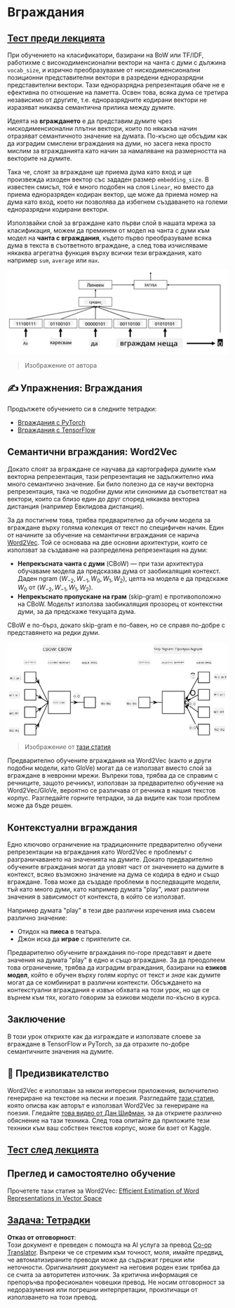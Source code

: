<!--
CO_OP_TRANSLATOR_METADATA:
{
  "original_hash": "e40b47ac3fd48f71304ede1474e66293",
  "translation_date": "2025-08-25T21:39:42+00:00",
  "source_file": "lessons/5-NLP/14-Embeddings/README.md",
  "language_code": "bg"
}
-->
# Вграждания

## [Тест преди лекцията](https://ff-quizzes.netlify.app/en/ai/quiz/27)

При обучението на класификатори, базирани на BoW или TF/IDF, работихме с високодименсионални вектори на чанта с думи с дължина `vocab_size`, и изрично преобразувахме от нискодименсионални позиционни представителни вектори в разредени едноразрядни представителни вектори. Тази едноразрядна репрезентация обаче не е ефективна по отношение на паметта. Освен това, всяка дума се третира независимо от другите, т.е. едноразрядните кодирани вектори не изразяват никаква семантична прилика между думите.

Идеята на **вграждането** е да представим думите чрез нискодименсионални плътни вектори, които по някакъв начин отразяват семантичното значение на думата. По-късно ще обсъдим как да изградим смислени вграждания на думи, но засега нека просто мислим за вгражданията като начин за намаляване на размерността на векторите на думите.

Така че, слоят за вграждане ще приема дума като вход и ще произвежда изходен вектор със зададен размер `embedding_size`. В известен смисъл, той е много подобен на слоя `Linear`, но вместо да приема едноразряден кодиран вектор, ще може да приема номер на дума като вход, което ни позволява да избегнем създаването на големи едноразрядни кодирани вектори.

Използвайки слой за вграждане като първи слой в нашата мрежа за класификация, можем да преминем от модел на чанта с думи към модел на **чанта с вграждания**, където първо преобразуваме всяка дума в текста в съответното вграждане, а след това изчисляваме някаква агрегатна функция върху всички тези вграждания, като например `sum`, `average` или `max`.

![Изображение, показващо класификатор с вграждания за пет думи в последователност.](../../../../../translated_images/embedding-classifier-example.b77f021a7ee67eeec8e68bfe11636c5b97d6eaa067515a129bfb1d0034b1ac5b.bg.png)

> Изображение от автора

## ✍️ Упражнения: Вграждания

Продължете обучението си в следните тетрадки:
* [Вграждания с PyTorch](../../../../../lessons/5-NLP/14-Embeddings/EmbeddingsPyTorch.ipynb)
* [Вграждания с TensorFlow](../../../../../lessons/5-NLP/14-Embeddings/EmbeddingsTF.ipynb)

## Семантични вграждания: Word2Vec

Докато слоят за вграждане се научава да картографира думите към векторна репрезентация, тази репрезентация не задължително има много семантично значение. Би било полезно да се научи векторна репрезентация, така че подобни думи или синоними да съответстват на вектори, които са близо един до друг според някаква векторна дистанция (например Евклидова дистанция).

За да постигнем това, трябва предварително да обучим модела за вграждане върху голяма колекция от текст по специфичен начин. Един от начините за обучение на семантични вграждания се нарича [Word2Vec](https://en.wikipedia.org/wiki/Word2vec). Той се основава на две основни архитектури, които се използват за създаване на разпределена репрезентация на думи:

 - **Непрекъсната чанта с думи** (CBoW) — при тази архитектура обучаваме модела да предсказва дума от заобикалящия контекст. Даден ngram $(W_{-2},W_{-1},W_0,W_1,W_2)$, целта на модела е да предскаже $W_0$ от $(W_{-2},W_{-1},W_1,W_2)$.
 - **Непрекъснато пропускане на грам** (skip-gram) е противоположно на CBoW. Моделът използва заобикалящия прозорец от контекстни думи, за да предскаже текущата дума.

CBoW е по-бърз, докато skip-gram е по-бавен, но се справя по-добре с представянето на редки думи.

![Изображение, показващо алгоритмите CBoW и Skip-Gram за преобразуване на думи във вектори.](../../../../../translated_images/example-algorithms-for-converting-words-to-vectors.fbe9207a726922f6f0f5de66427e8a6eda63809356114e28fb1fa5f4a83ebda7.bg.png)

> Изображение от [тази статия](https://arxiv.org/pdf/1301.3781.pdf)

Предварително обучените вграждания на Word2Vec (както и други подобни модели, като GloVe) могат да се използват вместо слой за вграждане в невронни мрежи. Въпреки това, трябва да се справим с речниците, защото речникът, използван за предварително обучение на Word2Vec/GloVe, вероятно се различава от речника в нашия текстов корпус. Разгледайте горните тетрадки, за да видите как този проблем може да бъде решен.

## Контекстуални вграждания

Едно ключово ограничение на традиционните предварително обучени репрезентации на вграждания като Word2Vec е проблемът с разграничаването на значенията на думите. Докато предварително обучените вграждания могат да уловят част от значението на думите в контекст, всяко възможно значение на дума се кодира в едно и също вграждане. Това може да създаде проблеми в последващите модели, тъй като много думи, като например думата "play", имат различни значения в зависимост от контекста, в който се използват.

Например думата "play" в тези две различни изречения има съвсем различно значение:

- Отидох на **пиеса** в театъра.
- Джон иска да **играе** с приятелите си.

Предварително обучените вграждания по-горе представят и двете значения на думата "play" в едно и също вграждане. За да преодолеем това ограничение, трябва да изградим вграждания, базирани на **езиков модел**, който е обучен върху голям корпус от текст и *знае* как думите могат да се комбинират в различни контексти. Обсъждането на контекстуални вграждания е извън обхвата на този урок, но ще се върнем към тях, когато говорим за езикови модели по-късно в курса.

## Заключение

В този урок открихте как да изграждате и използвате слоеве за вграждане в TensorFlow и PyTorch, за да отразите по-добре семантичните значения на думите.

## 🚀 Предизвикателство

Word2Vec е използван за някои интересни приложения, включително генериране на текстове на песни и поезия. Разгледайте [тази статия](https://www.politetype.com/blog/word2vec-color-poems), която описва как авторът е използвал Word2Vec за генериране на поезия. Гледайте [това видео от Дан Шифман](https://www.youtube.com/watch?v=LSS_bos_TPI&ab_channel=TheCodingTrain), за да откриете различно обяснение на тази техника. След това опитайте да приложите тези техники към ваш собствен текстов корпус, може би взет от Kaggle.

## [Тест след лекцията](https://ff-quizzes.netlify.app/en/ai/quiz/28)

## Преглед и самостоятелно обучение

Прочетете тази статия за Word2Vec: [Efficient Estimation of Word Representations in Vector Space](https://arxiv.org/pdf/1301.3781.pdf)

## [Задача: Тетрадки](assignment.md)

**Отказ от отговорност**:  
Този документ е преведен с помощта на AI услуга за превод [Co-op Translator](https://github.com/Azure/co-op-translator). Въпреки че се стремим към точност, моля, имайте предвид, че автоматизираните преводи може да съдържат грешки или неточности. Оригиналният документ на неговия роден език трябва да се счита за авторитетен източник. За критична информация се препоръчва професионален човешки превод. Не носим отговорност за недоразумения или погрешни интерпретации, произтичащи от използването на този превод.